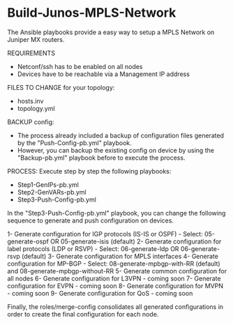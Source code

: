 # Build-Junos-MPLS-Network

The Ansible playbooks provide a easy way to setup a MPLS Network on Juniper MX routers.

REQUIREMENTS
- Netconf/ssh has to be enabled on all nodes
- Devices have to be reachable via a Management IP address

FILES TO CHANGE for your topology:
- hosts.inv
- topology.yml

BACKUP config:
- The process already included a backup of configuration files generated by the "Push-Config-pb.yml" playbook.
- However, you can backup the existing config on device by using the "Backup-pb.yml" playbook before to execute the process.

PROCESS:
Execute step by step the following playbooks:
- Step1-GenIPs-pb.yml
- Step2-GenVARs-pb.yml
- Step3-Push-Config-pb.yml

In the "Step3-Push-Config-pb.yml" playbook, you can change the following sequence to generate and push configuration on devices.

1- Generate configuration for IGP protocols (IS-IS or OSPF) - Select: 05-generate-ospf OR 05-generate-isis (default)
2- Generate configuration for label protocols (LDP or RSVP) - Select: 06-generate-ldp OR 06-generate-rsvp (default)
3- Generate configuration for MPLS interfaces
4- Generate configuration for MP-BGP - Select: 08-generate-mpbgp-with-RR (default) and 08-generate-mpbgp-without-RR
5- Generate common configuration for all nodes
6- Generate configuration for L3VPN - coming soon
7- Generate configuration for EVPN - coming soon
8- Generate configuration for MVPN - coming soon
9- Generate configuration for QoS - coming soon

Finally, the roles/merge-config consolidates all generated configurations in order to create the final configuration for each node.
